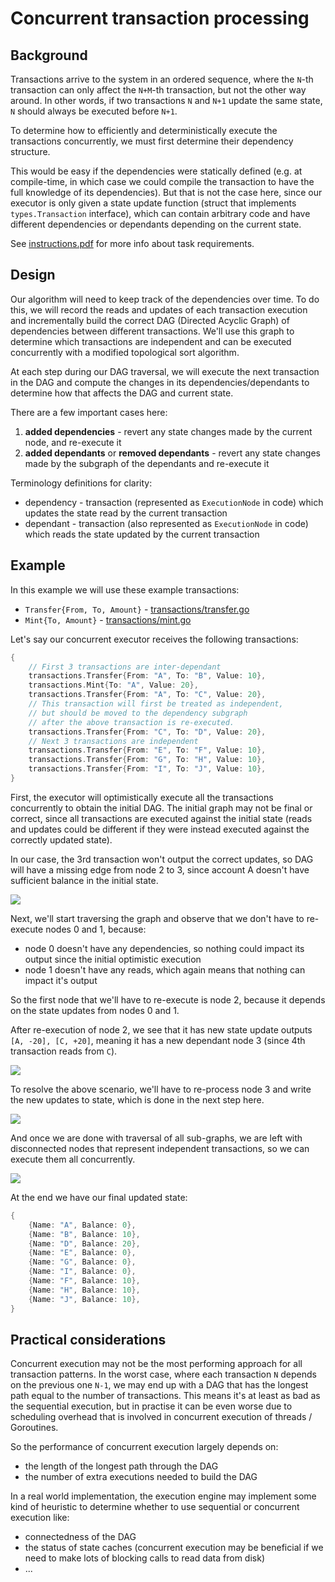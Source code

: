 # Concurrent transaction processing

## Background

Transactions arrive to the system in an ordered sequence, where the `N`-th transaction can only affect the `N+M`-th transaction, but not the other way around. 
In other words, if two transactions `N` and `N+1` update the same state, `N` should always be executed before `N+1`.

To determine how to efficiently and deterministically execute the transactions concurrently, we must first determine their dependency structure.

This would be easy if the dependencies were statically defined (e.g. at compile-time, in which case we could compile the transaction to have the full knowledge of its dependencies). 
But that is not the case here, since our executor is only given a state update function (struct that implements `types.Transaction` interface), which can contain arbitrary code and have different dependencies or dependants depending on the current state.

See [instructions.pdf](./instructions.pdf) for more info about task requirements.

## Design

Our algorithm will need to keep track of the dependencies over time. 
To do this, we will record the reads and updates of each transaction execution and incrementally build the correct DAG (Directed Acyclic Graph) of dependencies between different transactions.
We'll use this graph to determine which transactions are independent and can be executed concurrently with a modified topological sort algorithm. 

At each step during our DAG traversal, we will execute the next transaction in the DAG and compute the changes in its dependencies/dependants to determine how that affects the DAG and current state. 

There are a few important cases here:
1. **added dependencies** - revert any state changes made by the current node, and re-execute it
2. **added dependants** or **removed dependants** - revert any state changes made by the subgraph of the dependants and re-execute it

Terminology definitions for clarity:
- dependency - transaction (represented as `ExecutionNode` in code) which updates the state read by the current transaction
- dependant - transaction (also represented as `ExecutionNode` in code) which reads the state updated by the current transaction

## Example

In this example we will use these example transactions:
- `Transfer{From, To, Amount}` - [transactions/transfer.go](./transactions/transfer.go)
- `Mint{To, Amount}` - [transactions/mint.go](./transactions/mint.go)

Let's say our concurrent executor receives the following transactions:

```go
{
    // First 3 transactions are inter-dependant
    transactions.Transfer{From: "A", To: "B", Value: 10},
    transactions.Mint{To: "A", Value: 20},
    transactions.Transfer{From: "A", To: "C", Value: 20},
    // This transaction will first be treated as independent,
    // but should be moved to the dependency subgraph
    // after the above transaction is re-executed.
    transactions.Transfer{From: "C", To: "D", Value: 20},
    // Next 3 transactions are independent
    transactions.Transfer{From: "E", To: "F", Value: 10},
    transactions.Transfer{From: "G", To: "H", Value: 10},
    transactions.Transfer{From: "I", To: "J", Value: 10},
}
```

First, the executor will optimistically execute all the transactions concurrently to obtain the initial DAG. 
The initial graph may not be final or correct, 
since all transactions are executed against the initial state
(reads and updates could be different if they were instead executed against the correctly updated state).

In our case, the 3rd transaction won't output the correct updates, so DAG will have a missing edge from node 2 to 3, since account A doesn't have sufficient balance in the initial state.

![](./images/step-1.png)

Next, we'll start traversing the graph and observe that we don't have to re-execute nodes 0 and 1, because:
- node 0 doesn't have any dependencies, so nothing could impact its output since the initial optimistic execution
- node 1 doesn't have any reads, which again means that nothing can impact it's output

So the first node that we'll have to re-execute is node 2, because it depends on the state updates from nodes 0 and 1.

After re-execution of node 2, we see that it has new state update outputs `[A, -20], [C, +20]`, meaning it has a new dependant node 3 (since 4th transaction reads from `C`).

![](./images/step-2.png)


To resolve the above scenario, we'll have to re-process node 3 and write the new updates to state, which is done in the next step here.

![](./images/step-3.png)

And once we are done with traversal of all sub-graphs, we are left with disconnected nodes that represent independent transactions, so we can execute them all concurrently.


![](./images/step-4.png)

At the end we have our final updated state:

```go
{
    {Name: "A", Balance: 0},
    {Name: "B", Balance: 10},
    {Name: "D", Balance: 20},
    {Name: "E", Balance: 0},
    {Name: "G", Balance: 0},
    {Name: "I", Balance: 0},
    {Name: "F", Balance: 10},
    {Name: "H", Balance: 10},
    {Name: "J", Balance: 10},
}
```

## Practical considerations

Concurrent execution may not be the most performing approach for all transaction patterns. 
In the worst case, where each transaction `N` depends on the previous one `N-1`, 
we may end up with a DAG that has the longest path equal to the number of transactions. 
This means it's at least as bad as the sequential execution, but in practise it can be even worse due to scheduling overhead that is involved in concurrent execution of threads / Goroutines.

So the performance of concurrent execution largely depends on:
- the length of the longest path through the DAG
- the number of extra executions needed to build the DAG

In a real world implementation, the execution engine may implement some kind of heuristic to determine whether to use sequential or concurrent execution like:
- connectedness of the DAG
- the status of state caches (concurrent execution may be beneficial if we need to make lots of blocking calls to read data from disk)
- ...
